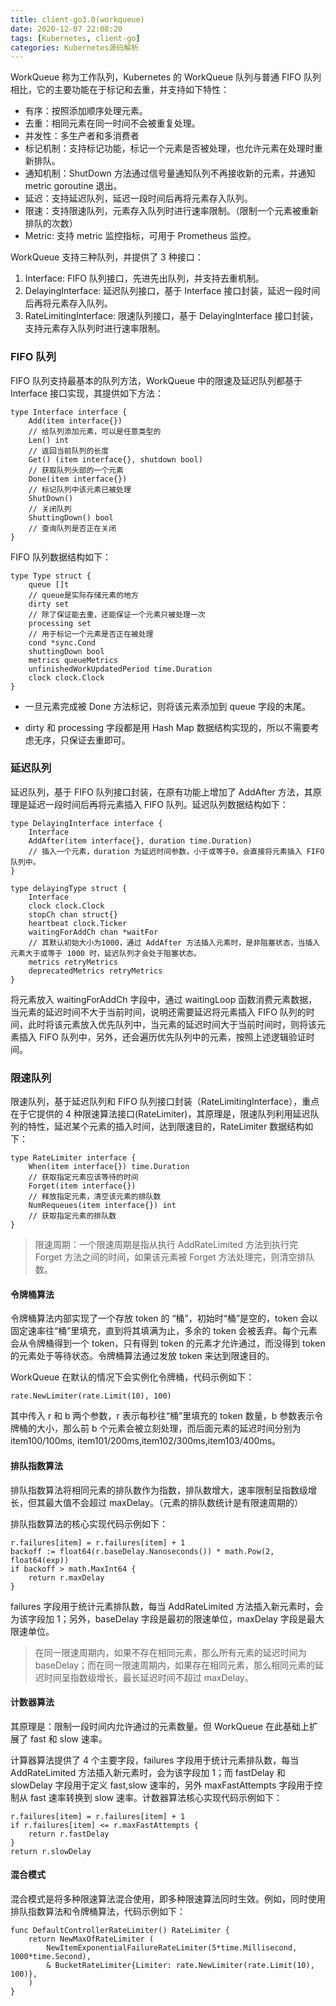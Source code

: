 ```yaml
---
title: client-go3.0(workqueue)
date: 2020-12-07 22:08:20
tags: [Kubernetes, client-go]
categories: Kubernetes源码解析
---
```


WorkQueue 称为工作队列，Kubernetes 的 WorkQueue 队列与普通 FIFO 队列相比，它的主要功能在于标记和去重，并支持如下特性：

* 有序：按照添加顺序处理元素。
* 去重：相同元素在同一时间不会被重复处理。
* 并发性：多生产者和多消费者
* 标记机制：支持标记功能，标记一个元素是否被处理，也允许元素在处理时重新排队。
* 通知机制：ShutDown 方法通过信号量通知队列不再接收新的元素，并通知 metric goroutine 退出。
* 延迟：支持延迟队列，延迟一段时间后再将元素存入队列。
* 限速：支持限速队列，元素存入队列时进行速率限制。（限制一个元素被重新排队的次数）
* Metric: 支持 metric 监控指标，可用于 Prometheus 监控。

WorkQueue 支持三种队列，并提供了 3 种接口：

1. Interface: FIFO 队列接口，先进先出队列，并支持去重机制。
2. DelayingInterface: 延迟队列接口，基于 Interface 接口封装，延迟一段时间后再将元素存入队列。
3. RateLimitingInterface: 限速队列接口，基于 DelayingInterface 接口封装，支持元素存入队列时进行速率限制。

### FIFO 队列

FIFO 队列支持最基本的队列方法，WorkQueue 中的限速及延迟队列都基于 Interface 接口实现，其提供如下方法：

```
type Interface interface {
    Add(item interface{})
    // 给队列添加元素，可以是任意类型的
    Len() int
    // 返回当前队列的长度
    Get() (item interface{}, shutdown bool)
    // 获取队列头部的一个元素
    Done(item interface{})
    // 标记队列中该元素已被处理
    ShutDown()
    // 关闭队列
    ShuttingDown() bool
    // 查询队列是否正在关闭
}
```

FIFO 队列数据结构如下：

```
type Type struct {
    queue []t
    // queue是实际存储元素的地方
    dirty set
    // 除了保证能去重，还能保证一个元素只被处理一次
    processing set
    // 用于标记一个元素是否正在被处理
    cond *sync.Cond
    shuttingDown bool
    metrics queueMetrics
    unfinishedWorkUpdatedPeriod time.Duration
    clock clock.Clock
}
```

* 一旦元素完成被 Done 方法标记，则将该元素添加到 queue 字段的末尾。

* dirty 和 processing 字段都是用 Hash Map 数据结构实现的，所以不需要考虑无序，只保证去重即可。

### 延迟队列

延迟队列，基于 FIFO 队列接口封装，在原有功能上增加了 AddAfter 方法，其原理是延迟一段时间后再将元素插入 FIFO 队列。延迟队列数据结构如下：

```
type DelayingInterface interface {
    Interface
    AddAfter(item interface{}, duration time.Duration)
    // 插入一个元素，duration 为延迟时间参数，小于或等于0，会直接将元素插入 FIFO 队列中。
}

type delayingType struct {
    Interface
    clock clock.Clock
    stopCh chan struct{}
    heartbeat clock.Ticker
    waitingForAddCh chan *waitFor
    // 其默认初始大小为1000，通过 AddAfter 方法插入元素时，是非阻塞状态，当插入元素大于或等于 1000 时，延迟队列才会处于阻塞状态。
    metrics retryMetrics
    deprecatedMetrics retryMetrics
}
```

将元素放入 waitingForAddCh 字段中，通过 waitingLoop 函数消费元素数据，当元素的延迟时间不大于当前时间，说明还需要延迟将元素插入 FIFO 队列的时间，此时将该元素放入优先队列中，当元素的延迟时间大于当前时间时，则将该元素插入 FIFO 队列中，另外，还会遍历优先队列中的元素，按照上述逻辑验证时间。

### 限速队列

限速队列，基于延迟队列和 FIFO 队列接口封装（RateLimitingInterface），重点在于它提供的 4 种限速算法接口(RateLimiter)，其原理是，限速队列利用延迟队列的特性，延迟某个元素的插入时间，达到限速目的，RateLimiter 数据结构如下：

```
type RateLimiter interface {
    When(item interface{}) time.Duration
    // 获取指定元素应该等待的时间
    Forget(item interface{})
    // 释放指定元素，清空该元素的排队数
    NumRequeues(item interface{}) int
    // 获取指定元素的排队数
}
```

> 限速周期：一个限速周期是指从执行 AddRateLimited 方法到执行完 Forget 方法之间的时间，如果该元素被 Forget 方法处理完，则清空排队数。

#### 令牌桶算法

令牌桶算法内部实现了一个存放 token 的 “桶”，初始时“桶”是空的，token 会以固定速率往“桶”里填充，直到将其填满为止，多余的 token 会被丢弃。每个元素会从令牌桶得到一个 token，只有得到 token 的元素才允许通过，而没得到 token 的元素处于等待状态。令牌桶算法通过发放 token 来达到限速目的。

WorkQueue 在默认的情况下会实例化令牌桶，代码示例如下：

```
rate.NewLimiter(rate.Limit(10), 100)
```

其中传入 r 和 b 两个参数，r 表示每秒往“桶”里填充的 token 数量，b 参数表示令牌桶的大小，那么前 b 个元素会被立刻处理，而后面元素的延迟时间分别为 item100/100ms, item101/200ms,item102/300ms,item103/400ms。

#### 排队指数算法

排队指数算法将相同元素的排队数作为指数，排队数增大，速率限制呈指数级增长，但其最大值不会超过 maxDelay。（元素的排队数统计是有限速周期的）

排队指数算法的核心实现代码示例如下：

```
r.failures[item] = r.failures[item] + 1
backoff := float64(r.baseDelay.Nanoseconds()) * math.Pow(2, float64(exp))
if backoff > math.MaxInt64 {
    return r.maxDelay
}
```

failures 字段用于统计元素排队数，每当 AddRateLimited 方法插入新元素时，会为该字段加 1；另外，baseDelay 字段是最初的限速单位，maxDelay 字段是最大限速单位。

> 在同一限速周期内，如果不存在相同元素，那么所有元素的延迟时间为 baseDelay；而在同一限速周期内，如果存在相同元素，那么相同元素的延迟时间呈指数级增长，最长延迟时间不超过 maxDelay。

#### 计数器算法

其原理是：限制一段时间内允许通过的元素数量。但 WorkQueue 在此基础上扩展了 fast 和 slow 速率。

计算器算法提供了 4 个主要字段，failures 字段用于统计元素排队数，每当 AddRateLimited 方法插入新元素时，会为该字段加 1；而 fastDelay 和 slowDelay 字段用于定义 fast,slow 速率的，另外 maxFastAttempts 字段用于控制从 fast 速率转换到 slow 速率。计数器算法核心实现代码示例如下：

```
r.failures[item] = r.failures[item] + 1
if r.failures[item] <= r.maxFastAttempts {
    return r.fastDelay
}
return r.slowDelay
```

#### 混合模式

混合模式是将多种限速算法混合使用，即多种限速算法同时生效。例如，同时使用排队指数算法和令牌桶算法，代码示例如下：

```
func DefaultControllerRateLimiter() RateLimiter {
    return NewMaxOfRateLimiter (
        NewItemExponentialFailureRateLimiter(5*time.Millisecond, 1000*time.Second),
        & BucketRateLimiter{Limiter: rate.NewLimiter(rate.Limit(10), 100)},
    )
}
```